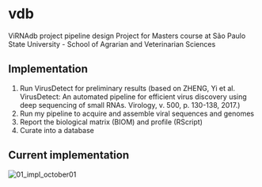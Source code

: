 # vdb

ViRNAdb project pipeline design
Project for Masters course at São Paulo State University - School of Agrarian and Veterinarian Sciences

## Implementation

1. Run VirusDetect for preliminary results (based on ZHENG, Yi et al. VirusDetect: An automated pipeline for efficient virus discovery using deep sequencing of small RNAs. Virology, v. 500, p. 130-138, 2017.)
2. Run my pipeline to acquire and assemble viral sequences and genomes
3. Report the biological matrix (BIOM) and profile (RScript)
4. Curate into a database

## Current implementation

![01_impl_october01](https://drive.google.com/a/unesp.br/uc?id=1GSrpdMWEM4sBj_O8GTwnESY80ozKA5yf)
